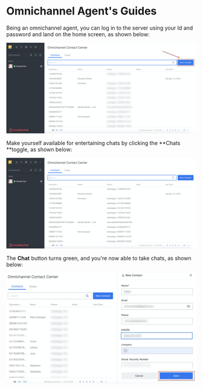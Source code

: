 # Omnichannel Agent's Guides

Being an omnichannel agent, you can log in to the server using your Id and password and land on the home screen, as shown below:

![](<../../../.gitbook/assets/image (208).png>)

Make yourself available for entertaining chats by clicking the **Chats **toggle, as shown below:

![](<../../../.gitbook/assets/image (207).png>)

The **Chat** button turns green, and you're now able to take chats, as shown below:

![](<../../../.gitbook/assets/image (209).png>)
